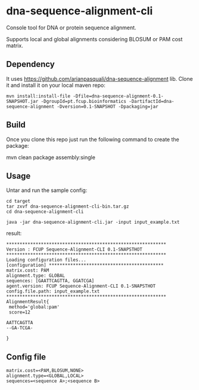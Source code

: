 dna-sequence-alignment-cli
==========================

Console tool for DNA or protein sequence alignment.

Supports local and global alignments considering BLOSUM or PAM cost matrix.

Dependency
----------
It uses https://github.com/arianpasquali/dna-sequence-alignment lib.
Clone it and install it on your local maven repo:

    mvn install:install-file -Dfile=dna-sequence-alignment-0.1-SNAPSHOT.jar -DgroupId=pt.fcup.bioinformatics -DartifactId=dna-sequence-alignment -Dversion=0.1-SNAPSHOT -Dpackaging=jar

Build
-----
Once you clone this repo just run the following command to create the package:

mvn clean package assembly:single

Usage
-----
Untar and run the sample config:

    cd target
    tar zxvf dna-sequence-alignment-cli-bin.tar.gz
    cd dna-sequence-alignment-cli

    java -jar dna-sequence-alignment-cli.jar -input input_example.txt

result:

    ************************************************************
    Version : FCUP Sequence-Alignment-CLI 0.1-SNAPSTHOT
    ************************************************************
    Loading configuration files...
    [configuration] *******************************************
    matrix.cost: PAM
    alignment.type: GLOBAL
    sequences: [GAATTCAGTTA, GGATCGA]
    agent.version: FCUP Sequence-Alignment-CLI 0.1-SNAPSTHOT
    config.file.path: input_example.txt
    ************************************************************
    AlignmentResult{
     method='global:pam'
     score=12

    AATTCAGTTA
    --GA-TCGA-

    }

Config file
------------
    matrix.cost=<PAM,BLOSUM,NONE>
    alignment.type=<GLOBAL,LOCAL>
    sequences=<sequence A>;<sequence B>
